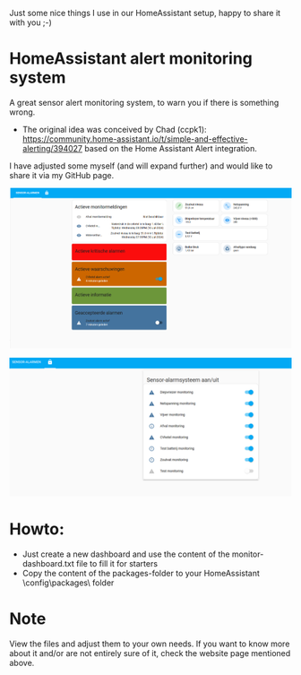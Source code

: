Just some nice things I use in our HomeAssistant setup, happy to share it with you ;-)

# HomeAssistant alert monitoring system

A great sensor alert monitoring system, to warn you if there is something wrong. 

* The original idea was conceived by Chad (ccpk1): https://community.home-assistant.io/t/simple-and-effective-alerting/394027 based on the Home Assistant Alert integration.

I have adjusted some myself (and will expand further) and would like to share it via my GitHub page.

![image](img/sensormonitoring.png?raw=true "Alert monitoring system")

![image](img/monitor-enable.png?raw=true "Sensor alarms enable/disable")

# Howto:
* Just create a new dashboard and use the content of the monitor-dashboard.txt file to fill it for starters
* Copy the content of the packages-folder to your HomeAssistant \config\packages\ folder

# Note

View the files and adjust them to your own needs. If you want to know more about it and/or are not entirely sure of it, check the website page mentioned above.
